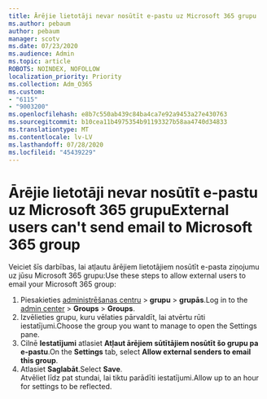 ```yaml
---
title: Ārējie lietotāji nevar nosūtīt e-pastu uz Microsoft 365 grupu
ms.author: pebaum
author: pebaum
manager: scotv
ms.date: 07/23/2020
ms.audience: Admin
ms.topic: article
ROBOTS: NOINDEX, NOFOLLOW
localization_priority: Priority
ms.collection: Adm_O365
ms.custom:
- "6115"
- "9003200"
ms.openlocfilehash: e8b7c550ab439c84ba4ca7e92a9453a27e430763
ms.sourcegitcommit: b10cea11b4975354b91193327b58aa4740d34833
ms.translationtype: MT
ms.contentlocale: lv-LV
ms.lasthandoff: 07/28/2020
ms.locfileid: "45439229"
---
```

# <a name="external-users-cant-send-email-to-microsoft-365-group"></a><span data-ttu-id="8a860-102">Ārējie lietotāji nevar nosūtīt e-pastu uz Microsoft 365 grupu</span><span class="sxs-lookup"><span data-stu-id="8a860-102">External users can't send email to Microsoft 365 group</span></span>

<span data-ttu-id="8a860-103">Veiciet šīs darbības, lai atļautu ārējiem lietotājiem nosūtīt e-pasta ziņojumu uz jūsu Microsoft 365 grupu:</span><span class="sxs-lookup"><span data-stu-id="8a860-103">Use these steps to allow external users to email your Microsoft 365 group:</span></span>

1. <span data-ttu-id="8a860-104">Piesakieties [administrēšanas centru](https://admin.microsoft.com/)  >  **grupu**  >  **grupās**.</span><span class="sxs-lookup"><span data-stu-id="8a860-104">Log in to the [admin center](https://admin.microsoft.com/) > **Groups** > **Groups**.</span></span>
2. <span data-ttu-id="8a860-105">Izvēlieties grupu, kuru vēlaties pārvaldīt, lai atvērtu rūti iestatījumi.</span><span class="sxs-lookup"><span data-stu-id="8a860-105">Choose the group you want to manage to open the Settings pane.</span></span>
3. <span data-ttu-id="8a860-106">Cilnē **Iestatījumi** atlasiet **Atļaut ārējiem sūtītājiem nosūtīt šo grupu pa e-pastu**.</span><span class="sxs-lookup"><span data-stu-id="8a860-106">On the **Settings** tab, select **Allow external senders to email this group**.</span></span>
4. <span data-ttu-id="8a860-107">Atlasiet **Saglabāt**.</span><span class="sxs-lookup"><span data-stu-id="8a860-107">Select **Save**.</span></span></br>
    <span data-ttu-id="8a860-108">Atvēliet līdz pat stundai, lai tiktu parādīti iestatījumi.</span><span class="sxs-lookup"><span data-stu-id="8a860-108">Allow up to an hour for settings to be reflected.</span></span> 
